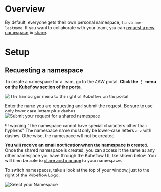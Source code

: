 # Overview

By default, everyone gets their own personal namespace, `firstname-lastname`. If
you want to collaborate with your team, you can
[request a new namespace](Request-a-Namespace.md#requesting-a-namespace) to
[share](Overview.md#share-a-namespace-in-kubeflow).

# Setup

## Requesting a namespace

To create a namespace for a team, go to the AAW portal. **Click the &#8942; menu
on
[the Kubeflow section of the portal](https://analytics-platform.statcan.gc.ca/)**.

![The hamburger menu to the right of Kubeflow on the portal](../images/KubeflowNamespace.PNG)

Enter the name you are requesting and submit the request. Be sure to use only
lower case letters plus dashes.
![Submit your request for a shared namespace](../images/KubeflowNamespace2.png)

<!-- prettier-ignore -->
!!! warning "The namespace cannot have special characters other than hyphens"
    The namespace name must only be lower-case letters `a-z` with dashes. Otherwise,
    the namespace will not be created.

**You will receive an email notification when the namespace is created.** Once
the shared namespace is created, you can access it the same as any other
namespace you have through the Kubeflow UI, like shown below. You will then be
able to [share and manage](Overview.md#share-compute-namespace-in-kubeflow) to
your namespace.

To switch namespaces, take a look at the top of your window, just to the right
of the Kubeflow Logo.

![Select your Namespace](../images/kubeflow_manage_contributors.png)
